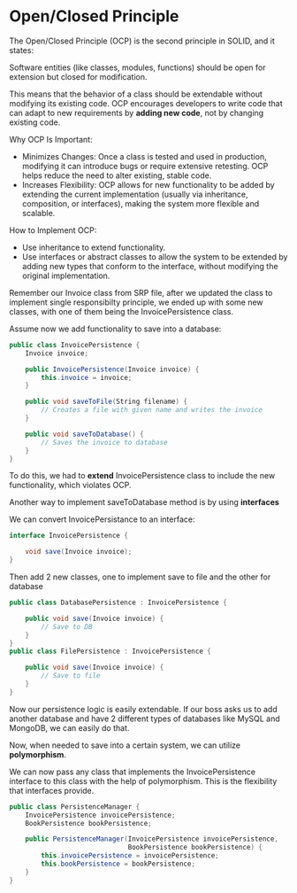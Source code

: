 # Open/Closed Principle

The Open/Closed Principle (OCP) is the second principle in SOLID, and it states:

Software entities (like classes, modules, functions) should be open for extension but closed for modification.

This means that the behavior of a class should be extendable without modifying its existing code. OCP encourages developers to write code that can adapt to new requirements by **adding new code**, not by changing existing code.

Why OCP Is Important:
- Minimizes Changes: Once a class is tested and used in production, modifying it can introduce bugs or require extensive retesting. OCP helps reduce the need to alter existing, stable code.
- Increases Flexibility: OCP allows for new functionality to be added by extending the current implementation (usually via inheritance, composition, or interfaces), making the system more flexible and scalable.

How to Implement OCP:
- Use inheritance to extend functionality.
- Use interfaces or abstract classes to allow the system to be extended by adding new types that conform to the interface, without modifying the original implementation.

Remember our Invoice class from SRP file, after we updated the class to implement single responsibilty principle, we ended up with some new classes, with one of them being the InvoicePersistence class.

Assume now we add functionality to save into a database:

```csharp
public class InvoicePersistence {
    Invoice invoice;

    public InvoicePersistence(Invoice invoice) {
        this.invoice = invoice;
    }

    public void saveToFile(String filename) {
        // Creates a file with given name and writes the invoice
    }

    public void saveToDatabase() {
        // Saves the invoice to database
    }
}
```

To do this, we had to **extend** InvoicePersistence class to include the new functionality, which violates OCP.

Another way to implement saveToDatabase method is by using **interfaces**

We can convert InvoicePersistance to an interface:

```csharp
interface InvoicePersistence {

    void save(Invoice invoice);
}

```

Then add 2 new classes, one to implement save to file and the other for database

```csharp
public class DatabasePersistence : InvoicePersistence {

    public void save(Invoice invoice) {
        // Save to DB
    }
}
public class FilePersistence : InvoicePersistence {

    public void save(Invoice invoice) {
        // Save to file
    }
}
```

Now our persistence logic is easily extendable. If our boss asks us to add another database and have 2 different types of databases like MySQL and MongoDB, we can easily do that.

Now, when needed to save into a certain system, we can utilize **polymorphism**.

We can now pass any class that implements the InvoicePersistence interface to this class with the help of polymorphism. This is the flexibility that interfaces provide.

```csharp
public class PersistenceManager {
    InvoicePersistence invoicePersistence;
    BookPersistence bookPersistence;

    public PersistenceManager(InvoicePersistence invoicePersistence,
                              BookPersistence bookPersistence) {
        this.invoicePersistence = invoicePersistence;
        this.bookPersistence = bookPersistence;
    }
}
```
